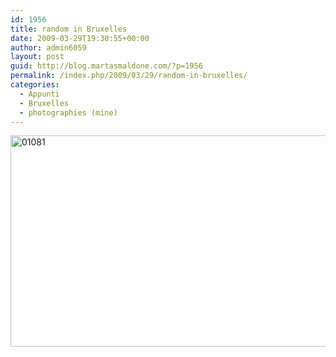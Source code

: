 ```yaml
---
id: 1956
title: random in Bruxelles
date: 2009-03-29T19:30:55+00:00
author: admin6059
layout: post
guid: http://blog.martasmaldone.com/?p=1956
permalink: /index.php/2009/03/29/random-in-bruxelles/
categories:
  - Appunti
  - Bruxelles
  - photographies (mine)
---
```

<img class="aligncenter wp-image-3679" src="http://blog.martasmaldone.eu/wp-content/uploads/2009/03/01081.jpg" alt="01081" width="550" height="338" srcset="http://blog.martasmaldone.eu/wp-content/uploads/2009/03/01081.jpg 732w, http://blog.martasmaldone.eu/wp-content/uploads/2009/03/01081-300x184.jpg 300w" sizes="(max-width: 550px) 100vw, 550px" />